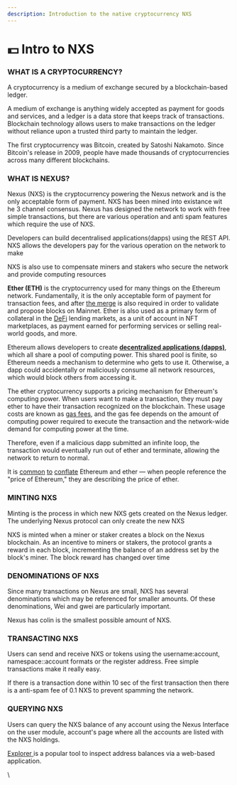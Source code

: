 ```yaml
---
description: Introduction to the native cryptocurrency NXS
---
```


# 💵 Intro to NXS

### WHAT IS A CRYPTOCURRENCY? <a href="#what-is-a-cryptocurrency" id="what-is-a-cryptocurrency"></a>

A cryptocurrency is a medium of exchange secured by a blockchain-based ledger.

A medium of exchange is anything widely accepted as payment for goods and services, and a ledger is a data store that keeps track of transactions. Blockchain technology allows users to make transactions on the ledger without reliance upon a trusted third party to maintain the ledger.

The first cryptocurrency was Bitcoin, created by Satoshi Nakamoto. Since Bitcoin's release in 2009, people have made thousands of cryptocurrencies across many different blockchains.

### WHAT IS NEXUS? <a href="#what-is-ether" id="what-is-ether"></a>

Nexus (NXS) is the cryptocurrency powering the Nexus network and is the only acceptable form of payment. NXS has been mined into existance wit he 3 channel consensus. Nexus has designed the network to work with free simple transactions, but there are various operation and anti spam features which require the use of NXS.&#x20;

Developers can build decentralised applications(dapps) using the REST API. NXS allows the developers pay for the various operation on the network to make

NXS is also use to compensate miners and stakers who secure the network and provide computing resources

**Ether (ETH)** is the cryptocurrency used for many things on the Ethereum network. Fundamentally, it is the only acceptable form of payment for transaction fees, and after [the merge](https://ethereum.org/en/eth2/merge) is also required in order to validate and propose blocks on Mainnet. Ether is also used as a primary form of collateral in the [DeFi](https://ethereum.org/en/defi) lending markets, as a unit of account in NFT marketplaces, as payment earned for performing services or selling real-world goods, and more.

Ethereum allows developers to create [**decentralized applications (dapps)**](https://ethereum.org/en/developers/docs/dapps), which all share a pool of computing power. This shared pool is finite, so Ethereum needs a mechanism to determine who gets to use it. Otherwise, a dapp could accidentally or maliciously consume all network resources, which would block others from accessing it.

The ether cryptocurrency supports a pricing mechanism for Ethereum's computing power. When users want to make a transaction, they must pay ether to have their transaction recognized on the blockchain. These usage costs are known as [gas fees](https://ethereum.org/en/developers/docs/gas/), and the gas fee depends on the amount of computing power required to execute the transaction and the network-wide demand for computing power at the time.

Therefore, even if a malicious dapp submitted an infinite loop, the transaction would eventually run out of ether and terminate, allowing the network to return to normal.

It is [common](https://www.reuters.com/article/us-crypto-currencies-lending-insight-idUSKBN25M0GP#:\~:text=price%20of%20ethereum) [to](https://abcnews.go.com/Business/bitcoin-slumps-week-low-amid-renewed-worries-chinese/story?id=78399845#:\~:text=cryptocurrencies%20including%20ethereum) [conflate](https://www.cnn.com/2021/03/14/tech/nft-art-buying/index.html#:\~:text=price%20of%20ethereum) Ethereum and ether — when people reference the "price of Ethereum," they are describing the price of ether.

### MINTING NXS <a href="#minting-ether" id="minting-ether"></a>

Minting is the process in which new NXS gets created on the Nexus ledger. The underlying Nexus protocol can only create the new NXS

NXS is minted when a miner or staker creates a block on the Nexus blockchain. As an incentive to miners or stakers, the protocol grants a reward in each block, incrementing the balance of an address set by the block's miner. The block reward has changed over time &#x20;

### DENOMINATIONS OF NXS <a href="#denominations" id="denominations"></a>

Since many transactions on Nexus are small, NXS has several denominations which may be referenced for smaller amounts. Of these denominations, Wei and gwei are particularly important.

Nexus has colin is the smallest possible amount of NXS. &#x20;



### TRANSACTING NXS <a href="#transferring-ether" id="transferring-ether"></a>

Users can send and receive NXS or tokens using the username:account, namespace::account formats or the register address. Free simple transactions make it really easy.&#x20;

If there is a transaction done within 10 sec of the first transaction then there is a anti-spam fee of 0.1 NXS to prevent spamming the network.

### QUERYING NXS <a href="#querying-ether" id="querying-ether"></a>

Users can query the NXS balance of any account using the Nexus Interface on the user module, account's page where all the accounts are listed with the NXS holdings.&#x20;

[Explorer ](https://explorer.nexus.io)is a popular tool to inspect address balances via a web-based application.&#x20;

\
